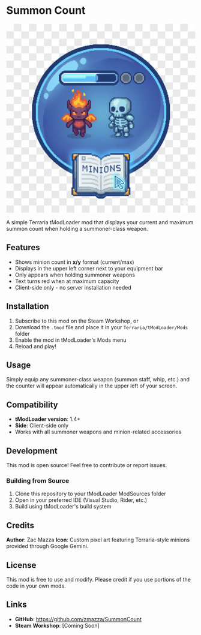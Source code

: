 # Summon Count

![Summon Count Icon](summon_count.png)

A simple Terraria tModLoader mod that displays your current and maximum summon count when holding a summoner-class weapon.

## Features

- Shows minion count in **x/y** format (current/max)
- Displays in the upper left corner next to your equipment bar
- Only appears when holding summoner weapons
- Text turns red when at maximum capacity
- Client-side only - no server installation needed

## Installation

1. Subscribe to this mod on the Steam Workshop, or
2. Download the `.tmod` file and place it in your `Terraria/tModLoader/Mods` folder
3. Enable the mod in tModLoader's Mods menu
4. Reload and play!

## Usage

Simply equip any summoner-class weapon (summon staff, whip, etc.) and the counter will appear automatically in the upper left of your screen.

## Compatibility

- **tModLoader version**: 1.4+
- **Side**: Client-side only
- Works with all summoner weapons and minion-related accessories

## Development

This mod is open source! Feel free to contribute or report issues.

### Building from Source

1. Clone this repository to your tModLoader ModSources folder
2. Open in your preferred IDE (Visual Studio, Rider, etc.)
3. Build using tModLoader's build system

## Credits

**Author**: Zac Mazza
**Icon**: Custom pixel art featuring Terraria-style minions provided through Google Gemini.

## License

This mod is free to use and modify. Please credit if you use portions of the code in your own mods.

## Links

- **GitHub**: https://github.com/zmazza/SummonCount
- **Steam Workshop**: [Coming Soon]
